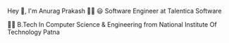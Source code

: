Hey 👋, I'm Anurag Prakash 👨‍💻
😃 Software Engineer at Talentica Software

👨‍🎓 B.Tech In Computer Science & Engineering from National Institute Of Technology Patna
